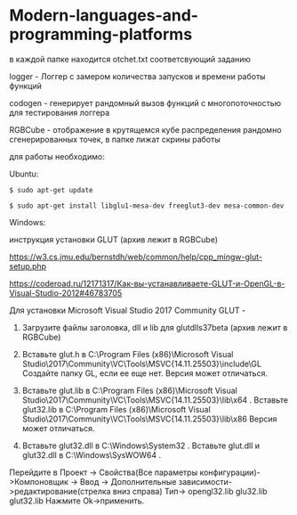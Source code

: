 # Modern-languages-and-programming-platforms

в каждой папке находится otchet.txt соответсвующий заданию

logger - Логгер с замером количества запусков и времени работы функций

codogen - генерирует рандомный вызов функций с многопоточностью для тестирования логгера

RGBCube - отображение в крутящемся кубе распределения рандомно сгенерированных точек, в папке лижат скрины работы

для работы необходимо:

Ubuntu:

    $ sudo apt-get update

    $ sudo apt-get install libglu1-mesa-dev freeglut3-dev mesa-common-dev

Windows:

инструкция установки GLUT (архив лежит в RGBCube)

https://w3.cs.jmu.edu/bernstdh/web/common/help/cpp_mingw-glut-setup.php

https://coderoad.ru/12171317/Как-вы-устанавливаете-GLUT-и-OpenGL-в-Visual-Studio-2012#46783705

Для установки Microsoft Visual Studio 2017 Community GLUT -

1. Загрузите файлы заголовка, dll и lib для glutdlls37beta  (архив лежит в RGBCube)

2. Вставьте glut.h в C:\Program Files (x86)\Microsoft Visual Studio\2017\Community\VC\Tools\MSVC\{14.11.25503}\include\GL Создайте папку GL, если ее еще нет. Версия может отличаться.

3. Вставьте glut.lib в C:\Program Files (x86)\Microsoft Visual Studio\2017\Community\VC\Tools\MSVC\{14.11.25503}\lib\x64 . Вставьте glut32.lib в C:\Program Files (x86)\Microsoft Visual Studio\2017\Community\VC\Tools\MSVC\{14.11.25503}\lib\x86 Версия может отличаться.

4. Вставьте glut32.dll в C:\Windows\System32 . Вставьте glut.dll и glut32.dll в C:\Windows\SysWOW64 .

Перейдите в Проект -> Свойства(Все параметры конфигурации)->Компоновщик -> Ввод -> Дополнительные зависимости->редактирование(стрелка вниз справа) Тип-> opengl32.lib glu32.lib glut32.lib Нажмите Ok->применить.
